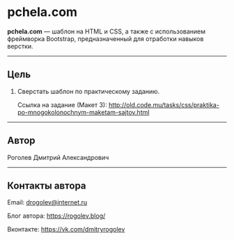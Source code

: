 # pchela.com

**pchela.com** &mdash; шаблон на HTML и CSS, а также с использованием фреймворка Bootstrap, предназначенный для отработки навыков верстки.

---

## Цель

1. Сверстать шаблон по практическому заданию. 

    Ссылка на задание (Макет 3): 
    http://old.code.mu/tasks/css/praktika-po-mnogokolonochnym-maketam-sajtov.html

---

## Автор

Роголев Дмитрий Александрович

---

## Контакты автора

Email: drogolev@internet.ru

Блог автора: https://rogolev.blog/

Вконтакте: https://vk.com/dmitryrogolev
